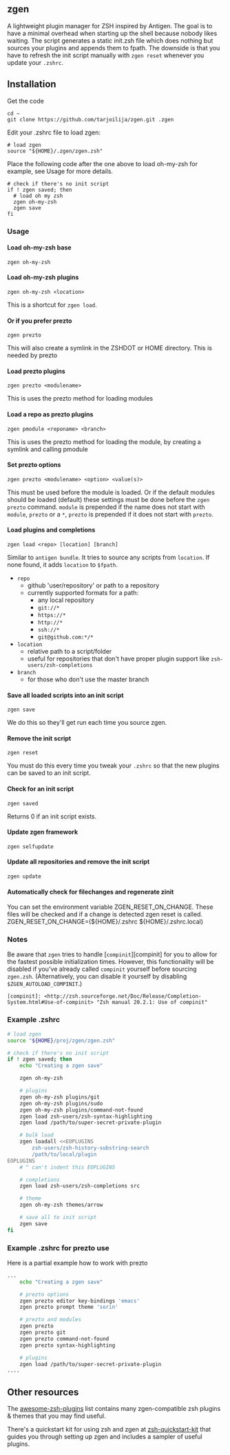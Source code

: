 ## zgen

A lightweight plugin manager for ZSH inspired by Antigen. The goal is to have a minimal overhead when starting up the shell because nobody likes waiting. The script generates a static init.zsh file which does nothing but sources your plugins and appends them to fpath. The downside is that you have to refresh the init script manually with `zgen reset` whenever you update your `.zshrc`.

## Installation
Get the code

    cd ~
    git clone https://github.com/tarjoilija/zgen.git .zgen

Edit your .zshrc file to load zgen:

    # load zgen
    source "${HOME}/.zgen/zgen.zsh"

Place the following code after the one above to load oh-my-zsh for example, see Usage for more details.

    # check if there's no init script
    if ! zgen saved; then
      # load oh my zsh
      zgen oh-my-zsh
      zgen save
    fi


### Usage

#### Load oh-my-zsh base
    zgen oh-my-zsh

#### Load oh-my-zsh plugins
    zgen oh-my-zsh <location>
This is a shortcut for `zgen load`.

#### Or if you prefer prezto
    zgen prezto
This will also create a symlink in the ZSHDOT or HOME directory. This is needed by prezto

#### Load prezto plugins
    zgen prezto <modulename>
This is uses the prezto method for loading modules

#### Load a repo as prezto plugins
    zgen pmodule <reponame> <branch>
This is uses the prezto method for loading the module, by creating a symlink and calling pmodule

#### Set prezto options
    zgen prezto <modulename> <option> <value(s)>
This must be used before the module is loaded. Or if the default modules should be loaded (default) these settings must be done before the `zgen prezto` command. `module` is prepended if the name does not start with `module`, `prezto` or a `*`, `prezto` is prepended if it does not start with `prezto`.

#### Load plugins and completions
    zgen load <repo> [location] [branch]
Similar to `antigen bundle`. It tries to source any scripts from `location`. If none found, it adds `location` to `$fpath`.

- `repo`
    - github 'user/repository' or path to a repository
    - currently supported formats for a path:
        - any local repository
        - `git://*`
        - `https://*`
        - `http://*`
        - `ssh://*`
        - `git@github.com:*/*`
- `location`
    - relative path to a script/folder
    - useful for repositories that don't have proper plugin support like `zsh-users/zsh-completions`
- `branch`
    - for those who don't use the master branch

#### Save all loaded scripts into an init script
    zgen save
We do this so they'll get run each time you source zgen.

#### Remove the init script
    zgen reset
You must do this every time you tweak your `.zshrc` so that the new plugins can be saved to an init script.

#### Check for an init script
    zgen saved
Returns 0 if an init script exists.

#### Update zgen framework
    zgen selfupdate

#### Update all repositories and remove the init script
    zgen update

#### Automatically check for filechanges and regenerate zinit
You can set the environment variable ZGEN_RESET_ON_CHANGE. These files will be checked and if a change is detected zgen reset is called.
    ZGEN_RESET_ON_CHANGE=(${HOME}/.zshrc ${HOME}/.zshrc.local)

### Notes
Be aware that `zgen` tries to handle [`compinit`][compinit] for you to allow for the fastest possible initialization times. However, this functionality will be disabled if you've already called `compinit` yourself before sourcing `zgen.zsh`. (Alternatively, you can disable it yourself by disabling `$ZGEN_AUTOLOAD_COMPINIT`.)

    [compinit]: <http://zsh.sourceforge.net/Doc/Release/Completion-System.html#Use-of-compinit> "Zsh manual 20.2.1: Use of compinit"

### Example .zshrc

```zsh
# load zgen
source "${HOME}/proj/zgen/zgen.zsh"

# check if there's no init script
if ! zgen saved; then
    echo "Creating a zgen save"

    zgen oh-my-zsh

    # plugins
    zgen oh-my-zsh plugins/git
    zgen oh-my-zsh plugins/sudo
    zgen oh-my-zsh plugins/command-not-found
    zgen load zsh-users/zsh-syntax-highlighting
    zgen load /path/to/super-secret-private-plugin

    # bulk load
    zgen loadall <<EOPLUGINS
        zsh-users/zsh-history-substring-search
        /path/to/local/plugin
EOPLUGINS
    # ^ can't indent this EOPLUGINS

    # completions
    zgen load zsh-users/zsh-completions src

    # theme
    zgen oh-my-zsh themes/arrow

    # save all to init script
    zgen save
fi
```

### Example .zshrc for prezto use
Here is a partial example how to work with prezto

```zsh
...
    echo "Creating a zgen save"

    # prezto options
    zgen prezto editor key-bindings 'emacs'
    zgen prezto prompt theme 'sorin'

    # prezto and modules
    zgen prezto
    zgen prezto git
    zgen prezto command-not-found
    zgen prezto syntax-highlighting

    # plugins
    zgen load /path/to/super-secret-private-plugin
....

```

## Other resources

The [awesome-zsh-plugins](https://github.com/unixorn/awesome-zsh-plugins) list contains many zgen-compatible zsh plugins & themes that you may find useful.

There's a quickstart kit for using zsh and zgen at [zsh-quickstart-kit](https://github.com/unixorn/zsh-quickstart-kit) that guides you through setting up zgen and includes a sampler of useful plugins.

